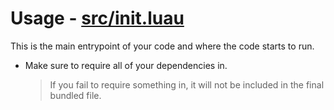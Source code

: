 # Usage - [src/init.luau](https://github.com/rocult/script-template/blob/main/src/init.luau)

This is the main entrypoint of your code and where the code starts to run.
- Make sure to require all of your dependencies in.
  > If you fail to require something in, it will not be included in the final bundled file.

